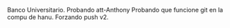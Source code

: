 Banco Universitario. 
Probando att-Anthony
Probando que funcione git en la compu de hanu. 
Forzando push v2. 
